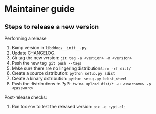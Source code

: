 # Maintainer guide


## Steps to release a new version

Performing a release:

1. Bump version in `libddog/__init__.py`.
2. Update [CHANGELOG](CHANGELOG.md).
3. Git tag the new version: `git tag -a <version> -m <version>`
4. Push the new tag: `git push --tags`
5. Make sure there are no lingering distributions: `rm -rf dist/`
6. Create a source distribution: `python setup.py sdist`
7. Create a binary distribution: `python setup.py bdist_wheel`
8. Push the distributions to PyPi: `twine upload dist/* -u <username> -p <password>`

Post-release checks:

1. Run tox env to test the released version: `tox -e pypi-cli`
